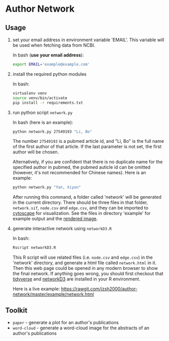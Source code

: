 Author Network
==============

Usage
-----

1. set your email address in environment variable 'EMAIL'. This variable will
   be used when fetching data from NCBI.

    In bash (**use your email address**):
    ```bash
    export EMAIL='example@example.com'
    ```

2. install the required python modules

    In bash:
    ```bash
    virtualenv venv
    source venv/bin/activate
    pip install -r requirements.txt
    ```

3. run python script `network.py`

    In bash (here is an example):
    ```bash
    python network.py 27549193 "Li, Bo"
    ```

    The number `27549193` is a pubmed article id, and "Li, Bo" is the full name
    of the first author of that article. If the last parameter is not set, the
    first author will be chosen.

    Alternatively, if you are confident that there is no duplicate name for the
    specified author in pubmed, the pubmed auticle id can be omitted (however,
    it's not recommended for Chinese names). Here is an example:
    ```bash
    python network.py "Yan, Xiyun"
    ```

    After running this command, a folder called 'network' will be generated in
    the current directory. There should be three files in that folder,
    `network.sif`, `node.csv` and `edge.csv`, and they can be imported to
    [cytoscape](http://www.cytoscape.org/) for visualization. See the files in
    directory 'example' for example output and the [rendered
    image](https://github.com/jzsh2000/author-network/blob/master/example/network.pdf).

4. generate interactive network using `networkD3.R`

    In bash:
    ```bash
    Rscript networkD3.R
    ```

    This R script will use related files (i.e. `node.csv` and `edge.csv`) in
    the 'network' directory, and generate a html file called `network.html` in
    it. Then this web page could be opened in any modern browser to show the
    final network. If anything goes wrong, you should first checkout that
    [tidyverse](https://github.com/tidyverse/tidyverse) and
    [networkD3](https://github.com/christophergandrud/networkD3) are installed
    in your R environment.

    Here is a live example: <https://rawgit.com/jzsh2000/author-network/master/example/network.html>


Toolkit
-------

* `paper` - generate a plot for an author's publications
* `word-cloud` - generate a word-cloud image for the abstracts of an author's
  publications
